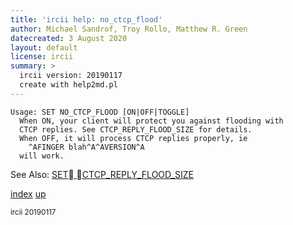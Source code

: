 ```yaml
---
title: 'ircii help: no_ctcp_flood'
author: Michael Sandrof, Troy Rollo, Matthew R. Green
datecreated: 3 August 2020
layout: default
license: ircii
summary: >
  ircii version: 20190117
  create with help2md.pl
---
```

```
Usage: SET NO_CTCP_FLOOD [ON|OFF|TOGGLE]
  When ON, your client will protect you against flooding with
  CTCP replies. See CTCP_REPLY_FLOOD_SIZE for details.
  When OFF, it will process CTCP replies properly, ie
    ^AFINGER blah^A^AVERSION^A
  will work.

```
See Also:
  [SET CTCP_REPLY_FLOOD_SIZE](../set/ctcp_reply_flood_size.html)

[index](index.html)
[up](..)

<small> ircii 20190117 </small>
